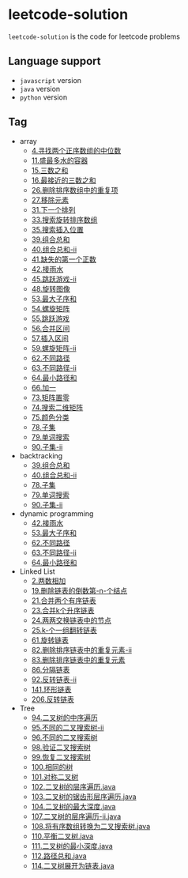 # leetcode-solution
`leetcode-solution` is the code for leetcode problems
## Language support
- `javascript` version
- `java` version
- `python` version

## Tag
- array
    - [4.寻找两个正序数组的中位数](src/Java/array/4.寻找两个正序数组的中位数.java)
    - [11.盛最多水的容器](src/Java/array/11.盛最多水的容器.java)
    - [15.三数之和](src/Java/array/15.三数之和.java)
    - [16.最接近的三数之和](src/Java/array/16.最接近的三数之和.java)
    - [26.删除排序数组中的重复项](src/Java/array/26.删除排序数组中的重复项.java)
    - [27.移除元素](src/Java/array/27.移除元素.java)
    - [31.下一个排列](src/Java/array/31.下一个排列.java)
    - [33.搜索旋转排序数组](src/Java/array/33.搜索旋转排序数组.java)
    - [35.搜索插入位置](src/Java/array/35.搜索插入位置.java)
    - [39.组合总和](src/Java/array/39.组合总和.java)
    - [40.组合总和-ii](src/Java/array/40.组合总和-ii.java)
    - [41.缺失的第一个正数](src/Java/array/41.缺失的第一个正数.java)
    - [42.接雨水](src/Java/array/42.接雨水.java)
    - [45.跳跃游戏-ii](src/Java/array/45.跳跃游戏-ii.java)
    - [48.旋转图像](src/Java/array/48.旋转图像.java)
    - [53.最大子序和](src/Java/array/53.最大子序和.java)
    - [54.螺旋矩阵](src/Java/array/54.螺旋矩阵.java)
    - [55.跳跃游戏](src/Java/array/55.跳跃游戏.java)
    - [56.合并区间](src/Java/array/56.合并区间.java)
    - [57.插入区间](src/Java/array/57.插入区间.java)
    - [59.螺旋矩阵-ii](src/Java/array/59.螺旋矩阵-ii.java)
    - [62.不同路径](src/Java/array/62.不同路径.java)
    - [63.不同路径-ii](src/Java/array/63.不同路径-ii.java)
    - [64.最小路径和](src/Java/array/64.最小路径和.java)
    - [66.加一](src/Java/array/66.加一.java)
    - [73.矩阵置零](src/Java/array/73.矩阵置零.java)
    - [74.搜索二维矩阵](src/Java/array/74.搜索二维矩阵.java)
    - [75.颜色分类](src/Java/array/75.颜色分类.java)
    - [78.子集](src/Java/array/78.子集.java)
    - [79.单词搜索](src/Java/array/79.单词搜索.java)
    - [90.子集-ii](src/Java/array/90.子集-ii.java)
- backtracking
    - [39.组合总和](src/Java/backtracking/39.组合总和.java)
    - [40.组合总和-ii](src/Java/backtracking/40.组合总和-ii.java)
    - [78.子集](src/Java/backtracking/78.子集.java)
    - [79.单词搜索](src/Java/backtracking/79.单词搜索.java)
    - [90.子集-ii](src/Java/backtracking/90.子集-ii.java)
- dynamic programming
    - [42.接雨水](src/Java/array/42.接雨水.java)
    - [53.最大子序和](src/Java/array/53.最大子序和.java)
    - [62.不同路径](src/Java/array/62.不同路径.java)
    - [63.不同路径-ii](src/Java/array/63.不同路径-ii.java)
    - [64.最小路径和](src/Java/array/64.最小路径和.java)
- Linked List
    - [2.两数相加](src/Java/Linked-List/2.两数相加.java)
    - [19.删除链表的倒数第-n-个结点](src/Java/Linked-List/19.删除链表的倒数第-n-个结点.java)
    - [21.合并两个有序链表](src/Java/Linked-List/21.合并两个有序链表.java)
    - [23.合并k个升序链表](src/Java/Linked-List/23.合并k个升序链表.java)
    - [24.两两交换链表中的节点](src/Java/Linked-List/24.两两交换链表中的节点.java)
    - [25.k-个一组翻转链表](src/Java/Linked-List/25.k-个一组翻转链表.java)
    - [61.旋转链表](src/Java/Linked-List/61.旋转链表.java)
    - [82.删除排序链表中的重复元素-ii](src/Java/Linked-List/82.删除排序链表中的重复元素-ii.java)
    - [83.删除排序链表中的重复元素](src/Java/Linked-List/83.删除排序链表中的重复元素.java)
    - [86.分隔链表](src/Java/Linked-List/86.分隔链表.java)
    - [92.反转链表-ii](src/Java/Linked-List/92.反转链表-ii.java)
    - [141.环形链表](src/Java/Linked-List/141.环形链表.java)
    - [206.反转链表](src/Java/Linked-List/206.反转链表.java)
- Tree
    - [94.二叉树的中序遍历](src/Java/tree/94.二叉树的中序遍历.java)
    - [95.不同的二叉搜索树-ii](src/Java/tree/95.不同的二叉搜索树-ii.java)
    - [96.不同的二叉搜索树](src/Java/tree/96.不同的二叉搜索树.java)
    - [98.验证二叉搜索树](src/Java/tree/98.验证二叉搜索树.java)
    - [99.恢复二叉搜索树](src/Java/tree/99.恢复二叉搜索树.java)
    - [100.相同的树](src/Java/tree/100.相同的树.java)
    - [101.对称二叉树](src/Java/tree/101.对称二叉树.java)
    - [102.二叉树的层序遍历.java](src/Java/tree/102.二叉树的层序遍历.java)
    - [103.二叉树的锯齿形层序遍历.java](src/Java/tree/103.二叉树的锯齿形层序遍历.java)
    - [104.二叉树的最大深度.java](src/Java/tree/104.二叉树的最大深度.java)
    - [107.二叉树的层序遍历-ii.java](src/Java/tree/107.二叉树的层序遍历-ii.java)
    - [108.将有序数组转换为二叉搜索树.java](src/Java/tree/108.将有序数组转换为二叉搜索树.java)
    - [110.平衡二叉树.java](src/Java/tree/110.平衡二叉树.java)
    - [111.二叉树的最小深度.java](src/Java/tree/111.二叉树的最小深度.java)
    - [112.路径总和.java](src/Java/tree/112.路径总和.java)
    - [114.二叉树展开为链表.java](src/Java/tree/114.二叉树展开为链表.java)


